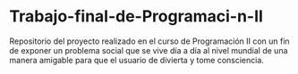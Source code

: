 # Trabajo-final-de-Programaci-n-II
Repositorio del proyecto realizado en el curso de Programación II con un fin de exponer un problema social que se vive día a día al nivel mundial de una manera amigable para que el usuario de divierta y tome consciencia.
